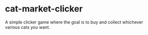 # cat-market-clicker

A simple clicker game where the goal is to buy and collect whichever various cats you want. 
